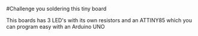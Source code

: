 #Challenge you soldering this tiny board

This boards has 3 LED's with its own resistors and an ATTINY85 which you can program easy with an Arduino UNO
